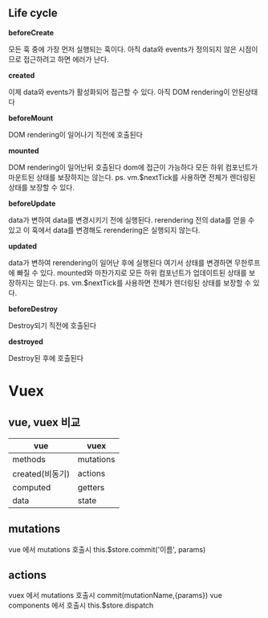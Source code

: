 
## Life cycle

**beforeCreate**

모든 훅 중에 가장 먼저 실행되는 훅이다. 아직 data와 events가 정의되지 않은 시점이므로 접근하려고 하면 에러가 난다.

**created**

이제 data와 events가 활성화되어 접근할 수 있다. 아직 DOM rendering이 안된상태다

**beforeMount**

DOM rendering이 일어나기 직전에 호출된다

**mounted**

DOM rendering이 일어난뒤 호출된다 dom에 접근이 가능하다 모든 하위 컴포넌트가 마운트된 상태를 보장하지는 않는다. 
ps. vm.$nextTick를 사용하면 전체가 렌더링된 상태를 보장할 수 있다. 

**beforeUpdate**

data가 변하여 data를 변경시키기 전에 실행된다. rerendering 전의 data를 얻을 수 있고 이 훅에서 data를 변경해도 rerendering은 실행되지 않는다.

**updated**

data가 변하여 rerendering이 일어난 후에 실행된다 여기서 상태를 변경하면 무한루프에 빠질 수 있다. mounted와 마찬가지로 모든 하위 컴포넌트가 업데이트된 상태를 보장하지는 않는다. 
ps. vm.$nextTick를 사용하면 전체가 렌더링된 상태를 보장할 수 있다. 

**beforeDestroy**

Destroy되기 직전에 호출된다

**destroyed**

Destroy된 후에 호출된다






# Vuex


## vue, vuex 비교
| vue          | vuex      |
| ------------ | --------- |
| methods      | mutations |
| created(비동기) | actions   |
| computed     | getters   |
| data         | state     |

## mutations
vue 에서 mutations 호출시 this.\$store.commit('이름', params)

## actions
vuex 에서 mutations 호출시 commit(mutationName,{params})
vue components 에서 호출시 this.\$store.dispatch
